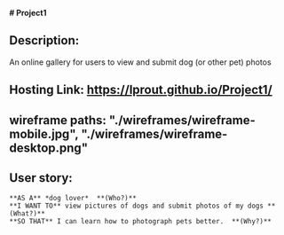 **# Project1**

## Description:
An online gallery for users to view and submit dog (or other pet) photos

## Hosting Link: https://lprout.github.io/Project1/

## wireframe paths: "./wireframes/wireframe-mobile.jpg", "./wireframes/wireframe-desktop.png"

## User story:

```
**AS A** *dog lover*  **(Who?)**
**I WANT TO** view pictures of dogs and submit photos of my dogs **(What?)**
**SO THAT** I can learn how to photograph pets better.  **(Why?)**
```
